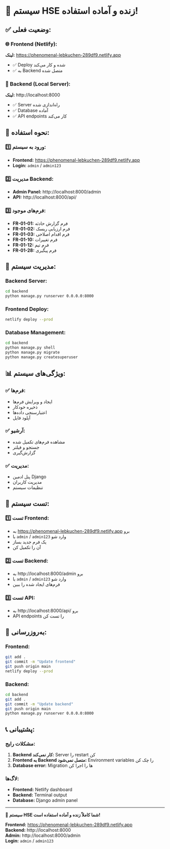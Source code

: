 # 🎉 سیستم HSE زنده و آماده استفاده!

## ✅ وضعیت فعلی:

### 🌐 Frontend (Netlify):
**لینک:** https://phenomenal-lebkuchen-289df9.netlify.app
- ✅ Deploy شده و کار می‌کند
- ✅ به Backend متصل شده

### 🔧 Backend (Local Server):
**لینک:** http://localhost:8000
- ✅ Server راه‌اندازی شده
- ✅ Database آماده
- ✅ API endpoints کار می‌کند

## 🚀 نحوه استفاده:

### 1️⃣ ورود به سیستم:
- **Frontend:** https://phenomenal-lebkuchen-289df9.netlify.app
- **Login:** `admin` / `admin123`

### 2️⃣ مدیریت Backend:
- **Admin Panel:** http://localhost:8000/admin
- **API:** http://localhost:8000/api/

### 3️⃣ فرم‌های موجود:
- **FR-01-01:** فرم گزارش حادثه
- **FR-01-02:** فرم ارزیابی ریسک
- **FR-01-03:** فرم اقدام اصلاحی
- **FR-01-10:** فرم تغییرات
- **FR-01-12:** فرم تیم
- **FR-01-28:** فرم پیگیری

## 🔧 مدیریت سیستم:

### Backend Server:
```bash
cd backend
python manage.py runserver 0.0.0.0:8000
```

### Frontend Deploy:
```bash
netlify deploy --prod
```

### Database Management:
```bash
cd backend
python manage.py shell
python manage.py migrate
python manage.py createsuperuser
```

## 📊 ویژگی‌های سیستم:

### ✅ فرم‌ها:
- ایجاد و ویرایش فرم‌ها
- ذخیره خودکار
- اعتبارسنجی داده‌ها
- آپلود فایل

### ✅ آرشیو:
- مشاهده فرم‌های تکمیل شده
- جستجو و فیلتر
- گزارش‌گیری

### ✅ مدیریت:
- پنل ادمین Django
- مدیریت کاربران
- تنظیمات سیستم

## 🎯 تست سیستم:

### 1️⃣ تست Frontend:
- به https://phenomenal-lebkuchen-289df9.netlify.app برو
- با `admin` / `admin123` وارد شو
- یک فرم جدید بساز
- آن را تکمیل کن

### 2️⃣ تست Backend:
- به http://localhost:8000/admin برو
- با `admin` / `admin123` وارد شو
- فرم‌های ایجاد شده را ببین

### 3️⃣ تست API:
- به http://localhost:8000/api/ برو
- API endpoints را تست کن

## 🔄 به‌روزرسانی:

### Frontend:
```bash
git add .
git commit -m "Update frontend"
git push origin main
netlify deploy --prod
```

### Backend:
```bash
cd backend
git add .
git commit -m "Update backend"
git push origin main
python manage.py runserver 0.0.0.0:8000
```

## 📞 پشتیبانی:

### مشکلات رایج:
1. **Backend کار نمی‌کند:** Server را restart کن
2. **Frontend به Backend متصل نمی‌شود:** Environment variables را چک کن
3. **Database error:** Migration ها را اجرا کن

### لاگ‌ها:
- **Frontend:** Netlify dashboard
- **Backend:** Terminal output
- **Database:** Django admin panel

---

**🎉 سیستم HSE شما کاملاً زنده و آماده استفاده است!**

**Frontend:** https://phenomenal-lebkuchen-289df9.netlify.app  
**Backend:** http://localhost:8000  
**Admin:** http://localhost:8000/admin  
**Login:** `admin` / `admin123`
